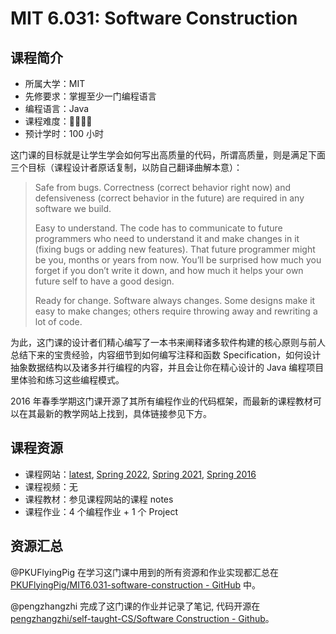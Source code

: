 # MIT 6.031: Software Construction

## 课程简介

- 所属大学：MIT
- 先修要求：掌握至少一门编程语言
- 编程语言：Java
- 课程难度：🌟🌟🌟🌟
- 预计学时：100 小时

这门课的目标就是让学生学会如何写出高质量的代码，所谓高质量，则是满足下面三个目标（课程设计者原话复制，以防自己翻译曲解本意）：

> Safe from bugs. Correctness (correct behavior right now) and defensiveness (correct behavior in the future) are required in any software we build.
>
> Easy to understand. The code has to communicate to future programmers who need to understand it and make changes in it (fixing bugs or adding new features). That future programmer might be you, months or years from now. You’ll be surprised how much you forget if you don’t write it down, and how much it helps your own future self to have a good design.
>
> Ready for change. Software always changes. Some designs make it easy to make changes; others require throwing away and rewriting a lot of code.

为此，这门课的设计者们精心编写了一本书来阐释诸多软件构建的核心原则与前人总结下来的宝贵经验，内容细节到如何编写注释和函数 Specification，如何设计抽象数据结构以及诸多并行编程的内容，并且会让你在精心设计的 Java 编程项目里体验和练习这些编程模式。

2016 年春季学期这门课开源了其所有编程作业的代码框架，而最新的课程教材可以在其最新的教学网站上找到，具体链接参见下方。

## 课程资源

- 课程网站：[latest](https://web.mit.edu/6.031/), [Spring 2022](https://web.mit.edu/6.031/www/sp22/), [Spring 2021](https://web.mit.edu/6.031/www/sp21/), [Spring 2016](https://ocw.mit.edu/courses/electrical-engineering-and-computer-science/6-005-software-construction-spring-2016/)
- 课程视频：无
- 课程教材：参见课程网站的课程 notes
- 课程作业：4 个编程作业 + 1 个 Project

## 资源汇总

@PKUFlyingPig 在学习这门课中用到的所有资源和作业实现都汇总在 [PKUFlyingPig/MIT6.031-software-construction - GitHub](https://github.com/PKUFlyingPig/MIT6.031-software-construction) 中。

@pengzhangzhi 完成了这门课的作业并记录了笔记, 代码开源在 [pengzhangzhi/self-taught-CS/Software Construction - Github](https://github.com/pengzhangzhi/self-taught-CS/tree/main/Software%20Construction)。
